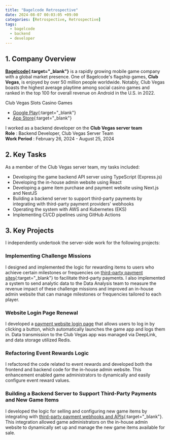 ```yaml
---
title: "Bagelcode Retrospective"
date: 2024-08-07 00:03:05 +09:00
categories: [Retrospective, Retrospective]
tags:
  - bagelcode
  - backend
  - developer
---
```


<div markdown="1">

## 1. Company Overview
**[Bagelcode](https://www.bagelcode.com/en/){:target="_blank"}** is a rapidly growing mobile game company with a global market presence. One of Bagelcode's flagship games, **Club Vegas**, is enjoyed by over 50 million people worldwide. Notably, Club Vegas boasts the highest average playtime among social casino games and ranked in the top 100 for overall revenue on Android in the U.S. in 2022.

Club Vegas Slots Casino Games
- [Google Play](https://play.google.com/store/apps/details?id=com.bagelcode.slots1&hl=en){:target="_blank"}
- [App Store](https://apps.apple.com/us/app/club-vegas-slots-casino-games/id1201054588){:target="_blank"}

I worked as a backend developer on the **Club Vegas server team**<br/>
**Role** : Backend Developer, Club Vegas Server Team<br/>
**Work Period** : February 26, 2024 - August 25, 2024<br/>

## 2. Key Tasks
As a member of the Club Vegas server team, my tasks included:
- Developing the game backend API server using TypeScript (Express.js)
- Developing the in-house admin website using React
- Developing a game item purchase and payment website using Next.js and NestJS
- Building a backend server to support third-party payments by integrating with third-party payment providers' webhooks
- Operating the system with AWS and Kubernetes (EKS)
- Implementing CI/CD pipelines using GitHub Actions

## 3. Key Projects
I independently undertook the server-side work for the following projects:

### Implementing Challenge Missions
I designed and implemented the logic for rewarding items to users who achieve certain milestones or frequencies on [third-party payment sites](https://store.clubvegasslots.com/){:target="_blank"} to facilitate third-party payments. I also implemented a system to send analytic data to the Data Analysis team to measure the revenue impact of these challenge missions and improved an in-house admin website that can manage milestones or frequencies tailored to each player.

### Website Login Page Renewal
I developed a [payment website login page]((https://playclubvegas.com/)) that allows users to log in by clicking a button, which automatically launches the game app and logs them in. Data transmission to the Club Vegas app was managed via DeepLink, and data storage utilized Redis.

### Refactoring Event Rewards Logic
I refactored the code related to event rewards and developed both the frontend and backend code for the in-house admin website. This enhancement enabled game administrators to dynamically and easily configure event reward values.

### Building a Backend Server to Support Third-Party Payments and New Game Items
I developed the logic for selling and configuring new game items by integrating with [third-party payment webhooks and APIs](https://developers.appcharge.com/reference/getting-started-with-appcharge-api){:target="_blank"}. This integration allowed game administrators on the in-house admin website to dynamically set up and manage the new game items available for sale.

</div>